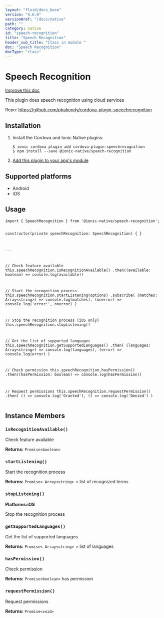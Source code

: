 ```yaml
---
layout: "fluid/docs_base"
version: "4.6.0"
versionHref: "/docs/native"
path: ""
category: native
id: "speech-recognition"
title: "Speech Recognition"
header_sub_title: "Class in module "
doc: "Speech Recognition"
docType: "class"
---
```


<h1 class="api-title">Speech Recognition</h1>

<a class="improve-v2-docs" href="http://github.com/ionic-team/ionic-native/edit/master/src/@ionic-native/plugins/speech-recognition/index.ts#L43">
  Improve this doc
</a>







<p>This plugin does speech recognition using cloud services</p>


<p>Repo:
  <a href="https://github.com/pbakondy/cordova-plugin-speechrecognition">
    https://github.com/pbakondy/cordova-plugin-speechrecognition
  </a>
</p>


<h2><a class="anchor" name="installation" href="#installation"></a>Installation</h2>
<ol class="installation">
  <li>Install the Cordova and Ionic Native plugins:<br>
    <pre><code class="nohighlight">$ ionic cordova plugin add cordova-plugin-speechrecognition
$ npm install --save @ionic-native/speech-recognition
</code></pre>
  </li>
  <li><a href="https://ionicframework.com/docs/native/#Add_Plugins_to_Your_App_Module">Add this plugin to your app's module</a></li>
</ol>



<h2><a class="anchor" name="platforms" href="#platforms"></a>Supported platforms</h2>
<ul>
  <li>Android</li><li>iOS</li>
</ul>






<h2><a class="anchor" name="usage" href="#usage"></a>Usage</h2>
<pre><code class="lang-typescript">import { SpeechRecognition } from &#39;@ionic-native/speech-recognition&#39;;

constructor(private speechRecognition: SpeechRecognition) { }

...



// Check feature available
this.speechRecognition.isRecognitionAvailable()
  .then((available: boolean) =&gt; console.log(available))

// Start the recognition process
this.speechRecognition.startListening(options)
  .subscribe(
    (matches: Array&lt;string&gt;) =&gt; console.log(matches),
    (onerror) =&gt; console.log(&#39;error:&#39;, onerror)
  )

// Stop the recognition process (iOS only)
this.speechRecognition.stopListening()

// Get the list of supported languages
this.speechRecognition.getSupportedLanguages()
  .then(
    (languages: Array&lt;string&gt;) =&gt; console.log(languages),
    (error) =&gt; console.log(error)
  )

// Check permission
this.speechRecognition.hasPermission()
  .then((hasPermission: boolean) =&gt; console.log(hasPermission))

// Request permissions
this.speechRecognition.requestPermission()
  .then(
    () =&gt; console.log(&#39;Granted&#39;),
    () =&gt; console.log(&#39;Denied&#39;)
  )
</code></pre>








<h2><a class="anchor" name="instance-members" href="#instance-members"></a>Instance Members</h2>
<h3><a class="anchor" name="isRecognitionAvailable" href="#isRecognitionAvailable"></a><code>isRecognitionAvailable()</code></h3>


Check feature available


<div class="return-value" markdown="1">
  <i class="icon ion-arrow-return-left"></i>
  <b>Returns:</b> <code>Promise&lt;boolean&gt;</code> 
</div><h3><a class="anchor" name="startListening" href="#startListening"></a><code>startListening()</code></h3>




Start the recognition process


<div class="return-value" markdown="1">
  <i class="icon ion-arrow-return-left"></i>
  <b>Returns:</b> <code>Promise&lt; Array&lt;string&gt; &gt;</code> list of recognized terms
</div><h3><a class="anchor" name="stopListening" href="#stopListening"></a><code>stopListening()</code></h3>



<p>
  <strong>Platforms:</strong><strong class="tag">iOS</strong>&nbsp;</p>


Stop the recognition process



<h3><a class="anchor" name="getSupportedLanguages" href="#getSupportedLanguages"></a><code>getSupportedLanguages()</code></h3>


Get the list of supported languages


<div class="return-value" markdown="1">
  <i class="icon ion-arrow-return-left"></i>
  <b>Returns:</b> <code>Promise&lt; Array&lt;string&gt; &gt;</code> list of languages
</div><h3><a class="anchor" name="hasPermission" href="#hasPermission"></a><code>hasPermission()</code></h3>


Check permission


<div class="return-value" markdown="1">
  <i class="icon ion-arrow-return-left"></i>
  <b>Returns:</b> <code>Promise&lt;boolean&gt;</code> has permission
</div><h3><a class="anchor" name="requestPermission" href="#requestPermission"></a><code>requestPermission()</code></h3>


Request permissions


<div class="return-value" markdown="1">
  <i class="icon ion-arrow-return-left"></i>
  <b>Returns:</b> <code>Promise&lt;void&gt;</code> 
</div>





